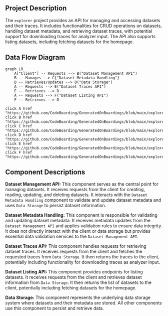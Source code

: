 ## Project Description
The `explorer` project provides an API for managing and accessing datasets and their traces. It includes functionalities for CRUD operations on datasets, handling dataset metadata, and retrieving dataset traces, with potential support for downloading traces for analyzer input. The API also supports listing datasets, including fetching datasets for the homepage.

## Data Flow Diagram
```mermaid
graph LR
    A["Client"] -- Requests --> B("Dataset Management API")
    B -- Manages --> C{"Dataset Metadata Handling"}
    B -- Retrieves/Updates --> D("Data Storage")
    A -- Requests --> E("Dataset Traces API")
    E -- Retrieves --> D
    A -- Requests --> F("Dataset Listing API")
    F -- Retrieves --> D

click A href "https://github.com/CodeBoarding/GeneratedOnBoardings/blob/main/explorer//README.md"
click B href "https://github.com/CodeBoarding/GeneratedOnBoardings/blob/main/explorer//Dataset%20Management%20API.md"
click C href "https://github.com/CodeBoarding/GeneratedOnBoardings/blob/main/explorer//Dataset%20Metadata%20Handling.md"
click D href "https://github.com/CodeBoarding/GeneratedOnBoardings/blob/main/explorer//README.md"
click E href "https://github.com/CodeBoarding/GeneratedOnBoardings/blob/main/explorer//Dataset%20Traces%20API.md"
click F href "https://github.com/CodeBoarding/GeneratedOnBoardings/blob/main/explorer//Dataset%20Listing%20API.md"
```

## Component Descriptions

**Dataset Management API:** This component serves as the central point for managing datasets. It receives requests from the client for creating, reading, updating, and deleting datasets. It interacts with the `Dataset Metadata Handling` component to validate and update dataset metadata and uses `Data Storage` to persist dataset information.

**Dataset Metadata Handling:** This component is responsible for validating and updating dataset metadata. It receives metadata updates from the `Dataset Management API` and applies validation rules to ensure data integrity. It does not directly interact with the client or data storage but provides essential data validation services to the `Dataset Management API`.

**Dataset Traces API:** This component handles requests for retrieving dataset traces. It receives requests from the client and fetches the requested traces from `Data Storage`. It then returns the traces to the client, potentially including functionality for downloading traces as analyzer input.

**Dataset Listing API:** This component provides endpoints for listing datasets. It receives requests from the client and retrieves dataset information from `Data Storage`. It then returns the list of datasets to the client, potentially including fetching datasets for the homepage.

**Data Storage:** This component represents the underlying data storage system where datasets and their metadata are stored. All other components use this component to persist and retrieve data.